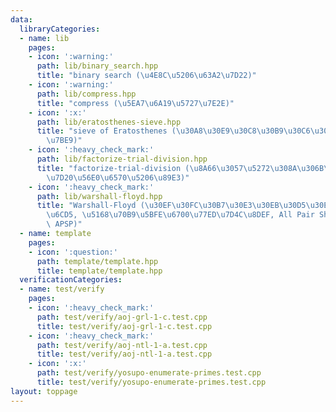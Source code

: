 ```yaml
---
data:
  libraryCategories:
  - name: lib
    pages:
    - icon: ':warning:'
      path: lib/binary_search.hpp
      title: "binary search (\u4E8C\u5206\u63A2\u7D22)"
    - icon: ':warning:'
      path: lib/compress.hpp
      title: "compress (\u5EA7\u6A19\u5727\u7E2E)"
    - icon: ':x:'
      path: lib/eratosthenes-sieve.hpp
      title: "sieve of Eratosthenes (\u30A8\u30E9\u30C8\u30B9\u30C6\u30CD\u30B9\u306E\
        \u7BE9)"
    - icon: ':heavy_check_mark:'
      path: lib/factorize-trial-division.hpp
      title: "factorize-trial-division (\u8A66\u3057\u5272\u308A\u306B\u3088\u308B\
        \u7D20\u56E0\u6570\u5206\u89E3)"
    - icon: ':heavy_check_mark:'
      path: lib/warshall-floyd.hpp
      title: "Warshall-Floyd (\u30EF\u30FC\u30B7\u30E3\u30EB\u30D5\u30ED\u30A4\u30C9\
        \u6CD5, \u5168\u70B9\u5BFE\u6700\u77ED\u7D4C\u8DEF, All Pair Shortest Path,\
        \ APSP)"
  - name: template
    pages:
    - icon: ':question:'
      path: template/template.hpp
      title: template/template.hpp
  verificationCategories:
  - name: test/verify
    pages:
    - icon: ':heavy_check_mark:'
      path: test/verify/aoj-grl-1-c.test.cpp
      title: test/verify/aoj-grl-1-c.test.cpp
    - icon: ':heavy_check_mark:'
      path: test/verify/aoj-ntl-1-a.test.cpp
      title: test/verify/aoj-ntl-1-a.test.cpp
    - icon: ':x:'
      path: test/verify/yosupo-enumerate-primes.test.cpp
      title: test/verify/yosupo-enumerate-primes.test.cpp
layout: toppage
---
```

